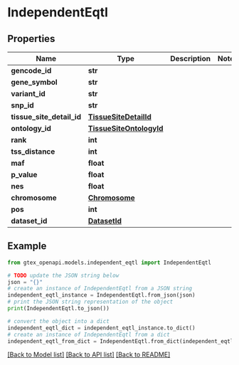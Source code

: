 # IndependentEqtl


## Properties

Name | Type | Description | Notes
------------ | ------------- | ------------- | -------------
**gencode_id** | **str** |  | 
**gene_symbol** | **str** |  | 
**variant_id** | **str** |  | 
**snp_id** | **str** |  | 
**tissue_site_detail_id** | [**TissueSiteDetailId**](TissueSiteDetailId.md) |  | 
**ontology_id** | [**TissueSiteOntologyId**](TissueSiteOntologyId.md) |  | 
**rank** | **int** |  | 
**tss_distance** | **int** |  | 
**maf** | **float** |  | 
**p_value** | **float** |  | 
**nes** | **float** |  | 
**chromosome** | [**Chromosome**](Chromosome.md) |  | 
**pos** | **int** |  | 
**dataset_id** | [**DatasetId**](DatasetId.md) |  | 

## Example

```python
from gtex_openapi.models.independent_eqtl import IndependentEqtl

# TODO update the JSON string below
json = "{}"
# create an instance of IndependentEqtl from a JSON string
independent_eqtl_instance = IndependentEqtl.from_json(json)
# print the JSON string representation of the object
print(IndependentEqtl.to_json())

# convert the object into a dict
independent_eqtl_dict = independent_eqtl_instance.to_dict()
# create an instance of IndependentEqtl from a dict
independent_eqtl_from_dict = IndependentEqtl.from_dict(independent_eqtl_dict)
```
[[Back to Model list]](../README.md#documentation-for-models) [[Back to API list]](../README.md#documentation-for-api-endpoints) [[Back to README]](../README.md)


